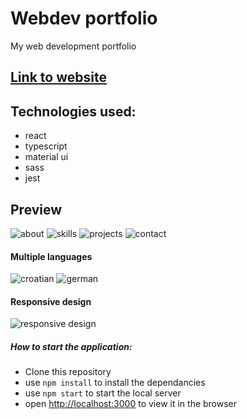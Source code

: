 # Webdev portfolio
My web development portfolio

## [Link to website](https://maturc.github.io/portfolio/)

## Technologies used:
+ react
+ typescript
+ material ui
+ sass
+ jest

## Preview
![about](https://github.com/maturc/portfolio/master/preview/about.png)
![skills](https://github.com/maturc/portfolio/master/preview/skills.png)
![projects](https://github.com/maturc/portfolio/master/preview/projects.png)
![contact](https://github.com/maturc/portfolio/master/preview/contact.png)
#### Multiple languages
![croatian](https://github.com/maturc/portfolio/master/preview/croatian.png)
![german](https://github.com/maturc/portfolio/master/preview/german.png)
#### Responsive design
![responsive design](https://github.com/maturc/master/portfolio/preview/mobile.png)

##### How to start the application:
 * Clone this repository
 * use `npm install` to install the dependancies
 * use `npm start` to start the local server
 * open [http://localhost:3000](http://localhost:3000) to view it in the browser
